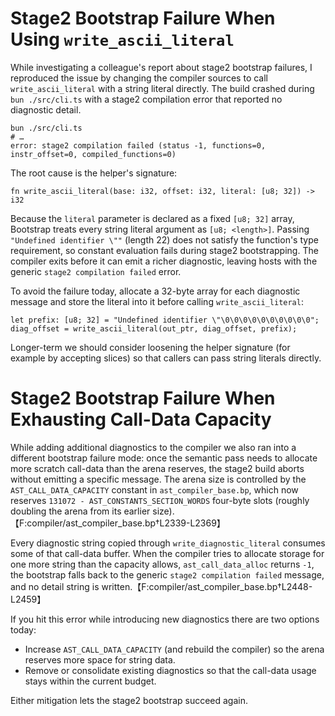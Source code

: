 # Stage2 Bootstrap Failure When Using `write_ascii_literal`

While investigating a colleague's report about stage2 bootstrap failures, I reproduced the issue by
changing the compiler sources to call `write_ascii_literal` with a string literal directly. The build
crashed during `bun ./src/cli.ts` with a stage2 compilation error that reported no diagnostic detail.

```
bun ./src/cli.ts
# …
error: stage2 compilation failed (status -1, functions=0, instr_offset=0, compiled_functions=0)
```

The root cause is the helper's signature:

```
fn write_ascii_literal(base: i32, offset: i32, literal: [u8; 32]) -> i32
```

Because the `literal` parameter is declared as a fixed `[u8; 32]` array, Bootstrap treats every string
literal argument as `[u8; <length>]`. Passing `"Undefined identifier \""` (length 22) does not satisfy the
function's type requirement, so constant evaluation fails during stage2 bootstrapping. The compiler exits
before it can emit a richer diagnostic, leaving hosts with the generic `stage2 compilation failed` error.

To avoid the failure today, allocate a 32-byte array for each diagnostic message and store the literal
into it before calling `write_ascii_literal`:

```
let prefix: [u8; 32] = "Undefined identifier \"\0\0\0\0\0\0\0\0\0\0";
diag_offset = write_ascii_literal(out_ptr, diag_offset, prefix);
```

Longer-term we should consider loosening the helper signature (for example by accepting slices) so that
callers can pass string literals directly.

# Stage2 Bootstrap Failure When Exhausting Call-Data Capacity

While adding additional diagnostics to the compiler we also ran into a different bootstrap failure
mode: once the semantic pass needs to allocate more scratch call-data than the arena reserves, the
stage2 build aborts without emitting a specific message. The arena size is controlled by the
`AST_CALL_DATA_CAPACITY` constant in `ast_compiler_base.bp`, which now reserves
`131072 - AST_CONSTANTS_SECTION_WORDS` four-byte slots (roughly doubling the arena
from its earlier size).【F:compiler/ast_compiler_base.bp†L2339-L2369】

Every diagnostic string copied through `write_diagnostic_literal` consumes some of that call-data
buffer. When the compiler tries to allocate storage for one more string than the capacity allows,
`ast_call_data_alloc` returns `-1`, the bootstrap falls back to the generic
`stage2 compilation failed` message, and no detail string is written.【F:compiler/ast_compiler_base.bp†L2448-L2459】

If you hit this error while introducing new diagnostics there are two options today:

* Increase `AST_CALL_DATA_CAPACITY` (and rebuild the compiler) so the arena reserves more space for
  string data.
* Remove or consolidate existing diagnostics so that the call-data usage stays within the current
  budget.

Either mitigation lets the stage2 bootstrap succeed again.
